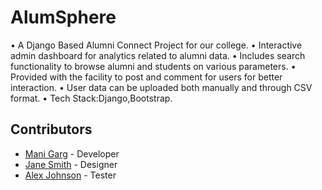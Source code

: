 # AlumSphere
• A Django Based Alumni Connect Project for our college.
• Interactive admin dashboard for analytics related to alumni data.
• Includes search functionality to browse alumni and students on various parameters.
• Provided with the facility to post and comment for users for better interaction.
• User data can be uploaded both manually and through CSV format.
• Tech Stack:Django,Bootstrap.

## Contributors

- [Mani Garg](https://github.com/manipta) - Developer
- [Jane Smith](https://github.com/janesmith) - Designer
- [Alex Johnson](https://github.com/alexjohnson) - Tester




